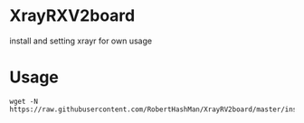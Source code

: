 # XrayRXV2board
install and setting xrayr for own usage  
# Usage  
```
wget -N https://raw.githubusercontent.com/RobertHashMan/XrayRV2board/master/install.sh
```

